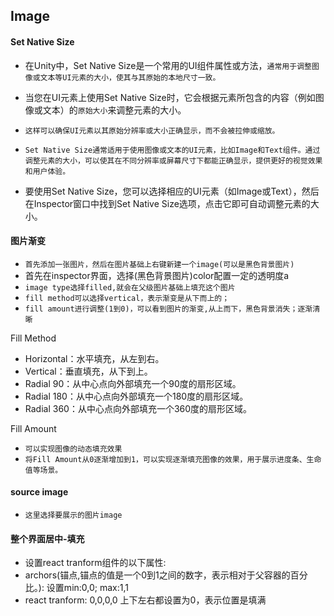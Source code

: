 ## Image


#### Set Native Size
* 在Unity中，Set Native Size是一个常用的UI组件属性或方法，`通常用于调整图像或文本等UI元素的大小，使其与其原始的本地尺寸一致。`
* 当您在UI元素上使用Set Native Size时，它会根据元素所包含的内容（例如图像或文本）的`原始大小`来调整元素的大小。
* `这样可以确保UI元素以其原始分辨率或大小正确显示，而不会被拉伸或缩放。`

* `Set Native Size通常适用于使用图像或文本的UI元素，比如Image和Text组件。通过调整元素的大小，可以使其在不同分辨率或屏幕尺寸下都能正确显示，提供更好的视觉效果和用户体验。`
* 要使用Set Native Size，您可以选择相应的UI元素（如Image或Text），然后在Inspector窗口中找到Set Native Size选项，点击它即可自动调整元素的大小。

#### 图片渐变
* `首先添加一张图片，然后在图片基础上右键新建一个image(可以是黑色背景图片)`
* 首先在inspector界面，选择(黑色背景图片)color配置一定的透明度a
* `image type选择filled,就会在父级图片基础上填充这个图片`
* `fill method可以选择vertical，表示渐变是从下而上的；`
* `fill amount进行调整(1到0)，可以看到图片的渐变,从上而下，黑色背景消失；逐渐清晰`

Fill Method
* Horizontal：水平填充，从左到右。
* Vertical：垂直填充，从下到上。
* Radial 90：从中心点向外部填充一个90度的扇形区域。
* Radial 180：从中心点向外部填充一个180度的扇形区域。
* Radial 360：从中心点向外部填充一个360度的扇形区域。

Fill Amount
* `可以实现图像的动态填充效果`
* `将Fill Amount从0逐渐增加到1，可以实现逐渐填充图像的效果，用于展示进度条、生命值等场景。`

#### source image
* `这里选择要展示的图片image`

#### 整个界面居中-填充
* 设置react tranform组件的以下属性:
* archors(锚点,锚点的值是一个0到1之间的数字，表示相对于父容器的百分比。): 设置min:0,0; max:1,1
* react tranform: 0,0,0,0 上下左右都设置为0，表示位置是填满


